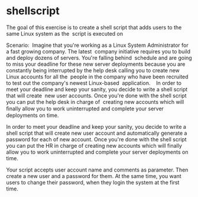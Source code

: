 # shellscript
The goal of this exercise is to create a shell script that adds users to the same Linux system as the  script is executed on

Scenario:  
Imagine that you're working as a Linux System Administrator for a fast growing company.  The latest  company initiative requires you to build and deploy dozens of servers.  You're falling behind  schedule and are going to miss your deadline for these new server deployments because you are  constantly being interrupted by the help desk calling you to create new Linux accounts for all the  people in the company who have been recruited to test out the company's newest Linux-based  application.    In order to meet your deadline and keep your sanity, you decide to write a shell script that will create  new user accounts.  Once you're done with the shell script you can put the help desk in charge of  creating new accounts which will ﬁnally allow you to work uninterrupted and complete your server  deployments on time.

In order to meet your deadline and keep your sanity, you decide to write a shell script that will create new user account and automatically generate a password for each of new account. Once you're done with the shell script you can put the HR in charge of creating new accounts which will finally allow you to work uninterrupted and complete your server deployments on time. 

Your script accepts user account name and comments as parameter. Then create a new user and a password for them. At the same time, you want users to change their password, when they login the system at the first time.
